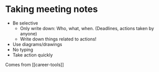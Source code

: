 # Taking meeting notes

* Be selective
  * Only write down: Who, what, when. (Deadlines, actions taken by anyone)
  * Write down things related to actions!
* Use diagrams/drawings
* No typing
* Take action quickly

Comes from [[career-tools]]
